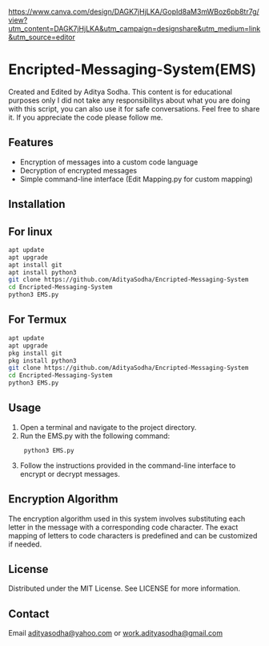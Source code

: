 https://www.canva.com/design/DAGK7jHjLKA/GopId8aM3mWBoz6pb8tr7g/view?utm_content=DAGK7jHjLKA&utm_campaign=designshare&utm_medium=link&utm_source=editor
# Encripted-Messaging-System(EMS)
Created and Edited by Aditya Sodha.
This content is for educational purposes only I did not take any responsibilitys about what you are doing with this script,
you can also use it for safe conversations. Feel free to share it.
If you appreciate the code please follow me.
## Features
* Encryption of messages into a custom code language
* Decryption of encrypted messages
* Simple command-line interface
  (Edit Mapping.py for custom mapping) 
  
## Installation
## For linux
```bash
apt update
apt upgrade
apt install git
apt install python3
git clone https://github.com/AdityaSodha/Encripted-Messaging-System
cd Encripted-Messaging-System
python3 EMS.py
```
## For Termux
```bash
apt update
apt upgrade
pkg install git
pkg install python3
git clone https://github.com/AdityaSodha/Encripted-Messaging-System
cd Encripted-Messaging-System
python3 EMS.py
```
## Usage
1. Open a terminal and navigate to the project directory.
2. Run the EMS.py with the following command:
   ```shell
    python3 EMS.py
   ```
3. Follow the instructions provided in the command-line interface to encrypt or decrypt messages.
## Encryption Algorithm
The encryption algorithm used in this system involves substituting each letter in the message with a corresponding code character. The exact mapping of letters to code characters is predefined and can be customized if needed.
## License
Distributed under the MIT License. See LICENSE for more information.
## Contact
Email adityasodha@yahoo.com or work.adityasodha@gmail.com
